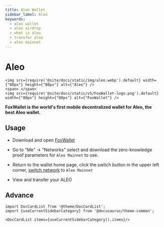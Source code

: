 ```yaml
---
title: Aleo Wallet
sidebar_label: Aleo
keywords:
  - aleo wallet
  - aleo airdrop
  - what is aleo
  - transfer aleo
  - aleo mainnet
---
```


# Aleo
```mdx-code-block
<img src={require('@site/docs/static/img/aleo.webp').default} width={"80px"} height={"80px"} alt={"Aleo"} />
<span> </span>
<img src={require('@site/docs/static/v5/FoxWallet-logo.png').default} width={"80px"} height={"80px"} alt={"FoxWallet"} />
```

**FoxWallet is the world's first mobile decentralized wallet for Aleo, the best Aleo wallet.**

## Usage
- Download and open [FoxWallet](https://foxwallet.com/download)

- Go to "Me" -> "Networks" select and download the zero-knowledge proof parameters for `Aleo Mainnet` to use.  

- Return to the wallet home page, click the switch button in the upper left corner, [switch network](https://hc.foxwallet.com/docs/basic/manage-funds#switch-networks) to `Aleo Mainnet`

- View and transfer your ALEO  

## Advance

```mdx-code-block
import DocCardList from '@theme/DocCardList';
import {useCurrentSidebarCategory} from '@docusaurus/theme-common';

<DocCardList items={useCurrentSidebarCategory().items}/>
```
